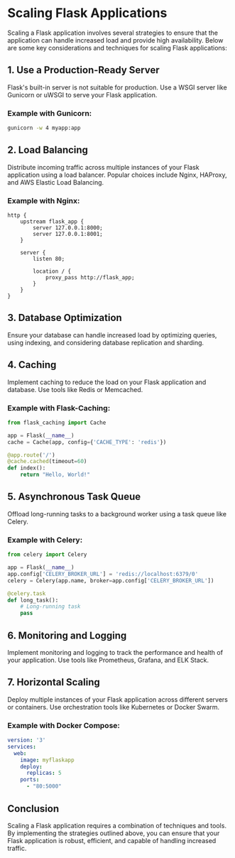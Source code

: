# Scaling Flask Applications

Scaling a Flask application involves several strategies to ensure that the application can handle increased load and provide high availability. Below are some key considerations and techniques for scaling Flask applications:

## 1. Use a Production-Ready Server

Flask's built-in server is not suitable for production. Use a WSGI server like Gunicorn or uWSGI to serve your Flask application.

### Example with Gunicorn:
```bash
gunicorn -w 4 myapp:app
```

## 2. Load Balancing

Distribute incoming traffic across multiple instances of your Flask application using a load balancer. Popular choices include Nginx, HAProxy, and AWS Elastic Load Balancing.

### Example with Nginx:
```nginx
http {
    upstream flask_app {
        server 127.0.0.1:8000;
        server 127.0.0.1:8001;
    }

    server {
        listen 80;

        location / {
            proxy_pass http://flask_app;
        }
    }
}
```

## 3. Database Optimization

Ensure your database can handle increased load by optimizing queries, using indexing, and considering database replication and sharding.

## 4. Caching

Implement caching to reduce the load on your Flask application and database. Use tools like Redis or Memcached.

### Example with Flask-Caching:
```python
from flask_caching import Cache

app = Flask(__name__)
cache = Cache(app, config={'CACHE_TYPE': 'redis'})

@app.route('/')
@cache.cached(timeout=60)
def index():
    return "Hello, World!"
```

## 5. Asynchronous Task Queue

Offload long-running tasks to a background worker using a task queue like Celery.

### Example with Celery:
```python
from celery import Celery

app = Flask(__name__)
app.config['CELERY_BROKER_URL'] = 'redis://localhost:6379/0'
celery = Celery(app.name, broker=app.config['CELERY_BROKER_URL'])

@celery.task
def long_task():
    # Long-running task
    pass
```

## 6. Monitoring and Logging

Implement monitoring and logging to track the performance and health of your application. Use tools like Prometheus, Grafana, and ELK Stack.

## 7. Horizontal Scaling

Deploy multiple instances of your Flask application across different servers or containers. Use orchestration tools like Kubernetes or Docker Swarm.

### Example with Docker Compose:
```yaml
version: '3'
services:
  web:
    image: myflaskapp
    deploy:
      replicas: 5
    ports:
      - "80:5000"
```

## Conclusion

Scaling a Flask application requires a combination of techniques and tools. By implementing the strategies outlined above, you can ensure that your Flask application is robust, efficient, and capable of handling increased traffic.
